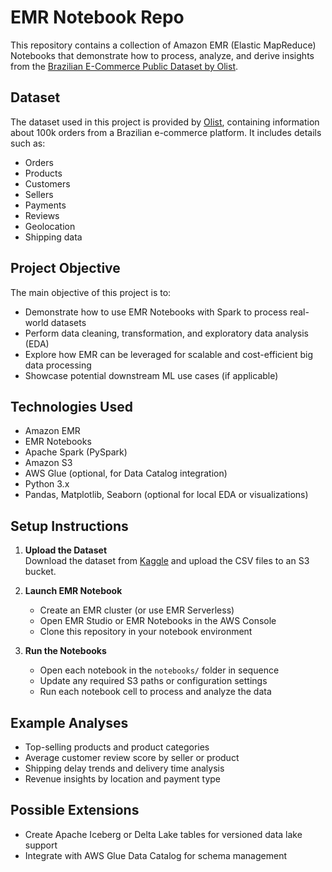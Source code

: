 # EMR Notebook Repo

This repository contains a collection of Amazon EMR (Elastic MapReduce) Notebooks that demonstrate how to process, analyze, and derive insights from the [Brazilian E-Commerce Public Dataset by Olist](https://www.kaggle.com/datasets/olistbr/brazilian-ecommerce).

## Dataset

The dataset used in this project is provided by [Olist](https://www.kaggle.com/datasets/olistbr/brazilian-ecommerce), containing information about 100k orders from a Brazilian e-commerce platform. It includes details such as:

- Orders
- Products
- Customers
- Sellers
- Payments
- Reviews
- Geolocation
- Shipping data

## Project Objective

The main objective of this project is to:

- Demonstrate how to use EMR Notebooks with Spark to process real-world datasets
- Perform data cleaning, transformation, and exploratory data analysis (EDA)
- Explore how EMR can be leveraged for scalable and cost-efficient big data processing
- Showcase potential downstream ML use cases (if applicable)


## Technologies Used

- Amazon EMR
- EMR Notebooks
- Apache Spark (PySpark)
- Amazon S3
- AWS Glue (optional, for Data Catalog integration)
- Python 3.x
- Pandas, Matplotlib, Seaborn (optional for local EDA or visualizations)

## Setup Instructions

1. **Upload the Dataset**  
   Download the dataset from [Kaggle](https://www.kaggle.com/datasets/olistbr/brazilian-ecommerce) and upload the CSV files to an S3 bucket.

2. **Launch EMR Notebook**  
   - Create an EMR cluster (or use EMR Serverless)
   - Open EMR Studio or EMR Notebooks in the AWS Console
   - Clone this repository in your notebook environment

3. **Run the Notebooks**  
   - Open each notebook in the `notebooks/` folder in sequence
   - Update any required S3 paths or configuration settings
   - Run each notebook cell to process and analyze the data

## Example Analyses

- Top-selling products and product categories
- Average customer review score by seller or product
- Shipping delay trends and delivery time analysis
- Revenue insights by location and payment type

## Possible Extensions

- Create Apache Iceberg or Delta Lake tables for versioned data lake support
- Integrate with AWS Glue Data Catalog for schema management

